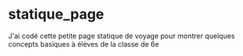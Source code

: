 # statique_page
J'ai codé cette petite page statique de voyage pour montrer quelques concepts basiques à élèves de la classe de 6e 
